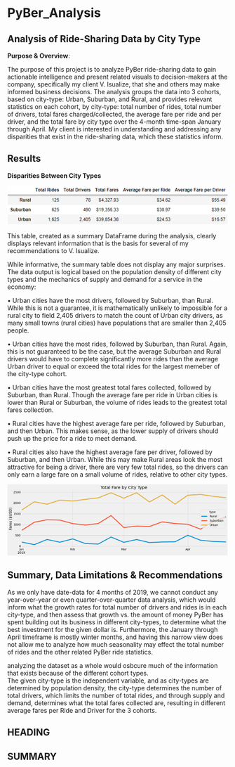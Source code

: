 # PyBer_Analysis

## Analysis of Ride-Sharing Data by City Type

**Purpose & Overview**:

The purpose of this project is to analyze PyBer ride-sharing data to gain actionable intelligence and present related visuals to decision-makers at the company, specifically my client V. Isualize, that she and others may make informed business decisions.
The analysis groups the data into 3 cohorts, based on city-type: Urban, Suburban, and Rural, and provides relevant statistics on each cohort, by city-type: total number of rides, total number of drivers, total fares charged/collected, the average fare per ride and per driver, and the total fare by city type over the 4-month time-span January through April.
My client is interested in understanding and addressing any disparities that exist in the ride-sharing data, which these statistics inform.

## Results

**Disparities Between City Types**

![Total Rides DataFrame.PNG](https://github.com/deltaLyd/PyBer_Analysis/blob/main/Resources/Total%20Rides%20DataFrame.PNG)

This table, created as a summary DataFrame during the analysis, clearly displays relevant information that is the basis for several of my recommendations to V. Isualize. 

While informative, the summary table does not display any major surprises.  The data output is logical based on the population density of different city types and the mechanics of supply and demand for a service in the economy:

• Urban cities have the most drivers, followed by Suburban, than Rural.
    While this is not a guarantee, it is mathematically unlikely to impossible for a rural city to field 2,405 drivers to match the count of Urban city drivers, as many               small towns (rural cities) have populations that are smaller than 2,405 people.
    
• Urban cities have the most rides, followed by Suburban, than Rural. 
    Again, this is not guaranteed to be the case, but the average Suburban and Rural drivers would have to complete significantly more rides than the average Urban driver             to equal or exceed the total rides for the largest memeber of the city-type cohort.
        
• Urban cities have the most greatest total fares collected, followed by Suburban, than Rural.
    Though the average fare per ride in Urban cities is lower than Rural or Suburban, the volume of rides leads to the greatest total fares collection.
    
• Rural cities have the highest average fare per ride, followed by Suburban, and then Urban.
    This makes sense, as the lower supply of drivers should push up the price for a ride to meet demand.

• Rural cities also have the highest average fare per driver, followed by Suburban, and then Urban.
    While this may make Rural areas look the most attractive for being a driver, there are very few total rides, so the drivers can only earn a large fare on a small volume of         rides, relative to other city types.
    
![PyBer_fare_summary.png](https://github.com/deltaLyd/PyBer_Analysis/blob/main/Resources/PyBer_fare_summary.png)




## Summary, Data Limitations & Recommendations

As we only have date-data for 4 months of 2019, we cannot conduct any year-over-year or even quarter-over-quarter data analysis, which would inform what the growth rates for total number of drivers and rides is in each city-type, and then assess that growth vs. the amount of money PyBer has spent building out its business in different city-types, to determine what the best investment for the given dollar is. 
Furthermore, the January through April timeframe is mostly winter months, and having this narrow view does not allow me to analyze how much seasonality may effect the total number of rides and the other related PyBer ride statistics.   

analyzing the dataset as a whole would osbcure much of the information that exists because of the different cohort types.  
The given city-type is the independent variable, and as city-types are determined by population density, the city-type determines the number of total drivers, which limits the number of total rides, and through supply and demand, determines what the total fares collected are, resulting in different average fares per Ride and Driver for the 3 cohorts.

## HEADING


## SUMMARY


